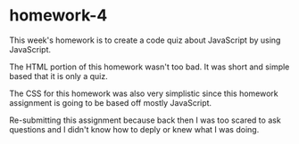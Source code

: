 # homework-4
This week's homework is to create a code quiz about JavaScript by using JavaScript.

The HTML portion of this homework wasn't too bad. It was short and simple based that it is only a quiz.

The CSS for this homework was also very simplistic since this homework assignment is going to be based off mostly JavaScript.

Re-submitting this assignment because back then I was too scared to ask questions and I didn't know how to deply or knew what I was doing. 

